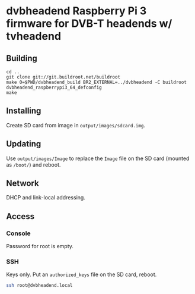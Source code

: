 # dvbheadend Raspberry Pi 3 firmware for DVB-T headends w/ tvheadend

## Building

```
cd ..
git clone git://git.buildroot.net/buildroot
make O=$PWD/dvbheadend_build BR2_EXTERNAL=../dvbheadend -C buildroot dvbheadend_raspberrypi3_64_defconfig
make
```

## Installing

Create SD card from image in `output/images/sdcard.img`.

## Updating

Use `output/images/Image` to replace the `Image` file on the SD card (mounted as `/boot/`) and reboot.

## Network

DHCP and link-local addressing. 

## Access

### Console

Password for root is empty.

### SSH

Keys only. Put an `authorized_keys` file on the SD card, reboot.

```bash
ssh root@dvbheadend.local
```

